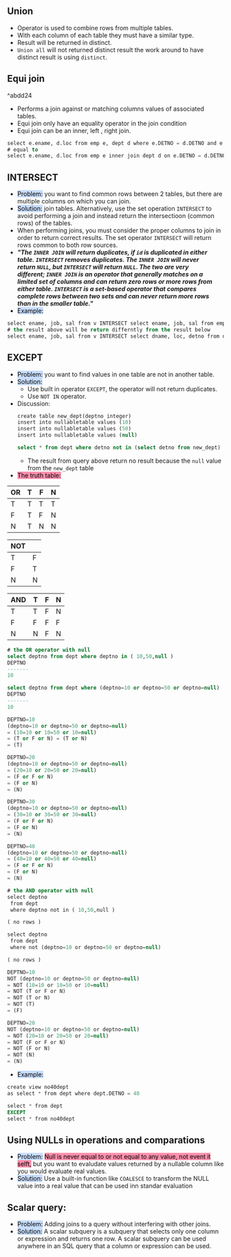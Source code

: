 ## Union
- Operator is used to combine rows from multiple tables.
- With each column of each table they must have a similar type.
- Result will be returned in distinct.
- `Union all` will not returned distinct result the work around to have distinct result is using `distinct`.
## Equi join
^abdd24
- Performs a join against or matching columns values of associated tables.
- Equi join only have an equality operator in the join condition
- Equi join can be an inner, left , right  join.
```sql
select e.ename, d.loc from emp e, dept d where e.DETNO = d.DETNO and e.DETNO = 10
# equal to
select e.ename, d.loc from emp e inner join dept d on e.DETNO = d.DETNO and e.DETNO = 10
```
## INTERSECT 
- <mark style="background: #ADCCFFA6;">Problem:</mark> you want to find common rows between 2 tables, but there are multiple columns on which you can join.
- <mark style="background: #ADCCFFA6;">Solution:</mark> join tables. Alternatively, use the set operation `INTERSECT` to avoid performing a join and instead return the intersectioon (common rows) of the tables.
- When performing joins, you must consider the proper columns to join in order to return correct results. The set operator `INTERSECT` will return rows common to both row sources.
- ***"The `INNER JOIN` will return duplicates, if `id` is duplicated in either table. `INTERSECT` removes duplicates. The `INNER JOIN` will never return `NULL`, but `INTERSECT` will return `NULL`. The two are very different; `INNER JOIN` is an operator that generally matches on a limited set of columns and can return zero rows or more rows from either table. `INTERSECT` is a set-based operator that compares complete rows between two sets and can never return more rows than in the smaller table."***
- <mark style="background: #ADCCFFA6;">Example:</mark>
```sql
select ename, job, sal from v INTERSECT select ename, job, sal from emp
# the result above will be return differntly from the result below
select ename, job, sal from v INTERSECT select dname, loc, detno from dept
```
## EXCEPT
- <mark style="background: #ADCCFFA6;">Problem:</mark> you want to find values in one table are not in another table.
- <mark style="background: #ADCCFFA6;">Solution:</mark> 
	- Use built in operator `EXCEPT`, the operator will not return duplicates.
	- Use `NOT IN` operator.
- Discussion:
	```sql
	create table new_dept(deptno integer)
	insert into nullabletable values (10)
	insert into nullabletable values (50)
	insert into nullabletable values (null)
	
	select * from dept where detno not in (select detno from new_dept)
	```
	- The result from query above return no result because the `null` value from the `new_dept` table
- <mark style="background: #FF5582A6;">The truth table:</mark>

| OR  | T   | F   | N   |
| --- | --- | --- | --- |
| T   | T   | T   | T   |
| F   | T   | F   | N   |
| N   | T   | N   | N   |

| NOT |     |
| --- | --- |
| T   | F   |
| F   | T   |
| N   | N    |

| AND | T   | F   | N   |
| --- | --- | --- | --- |
| T   | T   | F   | N   |
| F   | F   | F   | F   |
| N   | N   | F   | N    |

```sql
# the OR operator with null
select deptno from dept where deptno in ( 10,50,null ) 
DEPTNO 
------- 
10 

select deptno from dept where (deptno=10 or deptno=50 or deptno=null) 
DEPTNO 
------- 
10

DEPTNO=10 
(deptno=10 or deptno=50 or deptno=null) 
= (10=10 or 10=50 or 10=null) 
= (T or F or N) = (T or N) 
= (T)

DEPTNO=20 
(deptno=10 or deptno=50 or deptno=null) 
= (20=10 or 20=50 or 20=null) 
= (F or F or N) 
= (F or N) 
= (N) 

DEPTNO=30 
(deptno=10 or deptno=50 or deptno=null) 
= (30=10 or 30=50 or 30=null) 
= (F or F or N) 
= (F or N) 
= (N) 

DEPTNO=40 
(deptno=10 or deptno=50 or deptno=null) 
= (40=10 or 40=50 or 40=null) 
= (F or F or N) 
= (F or N) 
= (N)
```

```sql
# the AND operator with null
select deptno
 from dept
 where deptno not in ( 10,50,null )

( no rows )

select deptno
 from dept
 where not (deptno=10 or deptno=50 or deptno=null)

( no rows )

DEPTNO=10
NOT (deptno=10 or deptno=50 or deptno=null)
= NOT (10=10 or 10=50 or 10=null)
= NOT (T or F or N)
= NOT (T or N)
= NOT (T)
= (F)

DEPTNO=20
NOT (deptno=10 or deptno=50 or deptno=null)
= NOT (20=10 or 20=50 or 20=null)
= NOT (F or F or N)
= NOT (F or N)
= NOT (N)
= (N)
```
- <mark style="background: #ADCCFFA6;">Example:</mark>
```sql
create view no40dept
as select * from dept where dept.DETNO = 40

select * from dept
EXCEPT
select * from no40dept
```
## Using NULLs in operations and comparations
- <mark style="background: #ADCCFFA6;">Problem:</mark> <mark style="background: #FF5582A6;">Null is never equal to or not equal to any value, not event it selft,</mark> but you want to evaludate values returned by a nullable column like you would  evaluate real values.
- <mark style="background: #ADCCFFA6;">Solution:</mark> Use a built-in function like `COALESCE` to transform the NULL value into a real value that can be used inn standar evaluation
## Scalar query:
- <mark style="background: #ADCCFFA6;">Problem:</mark> Adding joins to a query without interfering with other joins.
- <mark style="background: #ADCCFFA6;">Solution:</mark> A scalar subquery is a subquery that selects only one column or expression and returns one row. A scalar subquery can be used anywhere in an SQL query that a column or expression can be used.